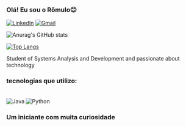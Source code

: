 ### Olá! Eu sou o Rômulo😊

[![LinkedIn](https://img.shields.io/badge/LinkedIn-0077B5?style=for-the-badge&logo=linkedin&logoColor=white)](https://www.linkedin.com/in/romulo-souza-almeida-00b69a252?lipi=urn%3Ali%3Apage%3Ad_flagship3_profile_view_base_contact_details%3Bp5A%2Bwf2kTFSD3cRaXa3ayg%3D%3D)
[![Gmail](https://img.shields.io/badge/Gmail-D14836?style=for-the-badge&logo=gmail&logoColor=white)](https://mail.google.com/mail/u/0/#inbox)             


![Anurag's GitHub stats](https://github-readme-stats.vercel.app/api?username=Romulo-SAlmeida&show_icons=true&theme=radical)

[![Top Langs](https://github-readme-stats.vercel.app/api/top-langs/?username=Romulo-SAlmeida&layout=compact)](https://github.com/Romulo-SAlmeida/github-readme-stats)

Student of Systems Analysis and Development and passionate about technology

### tecnologias que utilizo:
 <div style= "display: inline_block"><br/>
  <img align="center"  alt="Java"  src="https://img.shields.io/badge/Java-ED8B00?style=for-the-badge&logo=java&logoColor=white"/>
  <img align="center"  alt="Python"  src="https://img.shields.io/badge/Python-14354C?style=for-the-badge&logo=python&logoColor=white"/>
  </div>
  
 ### Um iniciante com muita curiosidade

